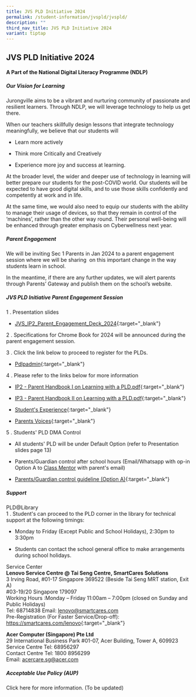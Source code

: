 ```yaml
---
title: JVS PLD Initiative 2024
permalink: /student-information/jvspld/jvspld/
description: ""
third_nav_title: JVS PLD Initiative 2024
variant: tiptap
---
```

<h2>JVS PLD Initiative 2024</h2><h4>A Part of the National Digital Literacy Programme (NDLP)</h4><h5>Our Vision for Learning</h5><p>Jurongville aims to be a vibrant and nurturing community of passionate and resilient learners. Through NDLP, we will leverage technology to help us get there.</p><p>When our teachers skillfully design lessons that integrate technology meaningfully, we believe that our students will&nbsp;</p><ul data-tight="true" class="tight"><li><p>Learn more actively</p></li><li><p>Think more Critically and Creatively</p></li><li><p>Experience more joy and success at learning.</p></li></ul><p>At the broader level, the wider and deeper use of technology in learning will better prepare our students for the post-COVID world. Our students will be expected to have good digital skills, and to use those skills confidently and competently at work and in life.</p><p>At the same time, we would also need to equip our students with the ability to manage their usage of devices, so that they remain in control of the ‘machines’, rather than the other way round. Their personal well-being will be enhanced through greater emphasis on Cyberwellness next year.</p><h5>Parent Engagement</h5><p>We will be inviting Sec 1 Parents in Jan 2024 to a parent engagement session where we will be sharing&nbsp; on this important change in the way students learn in school.</p><p>In the meantime, if there are any further updates, we will alert parents through Parents’ Gateway and publish them on the school’s website.</p><h5>JVS PLD Initiative Parent Engagement Session</h5><p>1 . Presentation slides<br></p><ul data-tight="true" class="tight"><li><p><a href="/files/JVS_IP2_Parent_Engagement_Deck_2024.pdf" rel="noopener noreferrer nofollow" target="_blank">JVS_IP2_Parent_Engagement_Deck_2024</a>{:target="_blank"}</p></li></ul><p>2 . Specifications for Chrome Book for 2024 will be announced during the parent engagement session.</p><p>3 . Click the link below to proceed to register for the PLDs.<br></p><ul data-tight="true" class="tight"><li><p><a href="https://go.gov.sg/pdlpadmin" rel="noopener noreferrer nofollow" target="_blank">Pdlpadmin</a>{:target="_blank"}</p></li></ul><p>4 . Please refer to the links below for more information<br></p><ul data-tight="true" class="tight"><li><p><a href="/files/IP2___Parent_Handbook_I_on_Learning_with_a_PLD.pdf" rel="noopener noreferrer nofollow" target="_blank">IP2 - Parent Handbook I on Learning with a PLD.pdf</a>{:target="_blank"}<br></p></li><li><p><a href="/files/IP3___Parent_Handbook_II_on_Learning_with_a_PLD.pdf" rel="noopener noreferrer nofollow" target="_blank">IP3 - Parent Handbook II on Learning with a PLD.pdf</a>{:target="_blank"}<br></p></li><li><p><a href="http://www.youtube.com/watch?v=atVkNBXMVnY" rel="noopener noreferrer nofollow" target="_blank">Student's Experience</a>{:target="_blank"}<br></p></li><li><p><a href="https://go.gov.sg/parent-voxpop-1" rel="noopener noreferrer nofollow" target="_blank">Parents Voices</a>{:target="_blank"}</p></li></ul><p>5 . Students' PLD DMA Control<br></p><ul data-tight="true" class="tight"><li><p>All students' PLD will be under Default Option (refer to Presentation slides page 13)</p></li><li><p>Parents/Guardian control after school hours (Email/Whatsapp with op-in Option A to <a href="/student-information/class-mentors-2023/" rel="noopener noreferrer nofollow" target="_blank">Class Mentor</a> with parent's email)</p></li><li><p><a href="/files/e-DMA-Parent-Guide-v2.0-Option-A-Chrome-OS.pdf" rel="noopener noreferrer nofollow" target="_blank">Parents/Guardian control guideline (Option A)</a>{:target="_blank"}</p></li></ul><h5>Support</h5><p>PLD@Library<br>1 . Student's can proceed to the PLD corner in the library for technical support at the following timings:</p><ul data-tight="true" class="tight"><li><p>Monday to Friday (Except Public and School Holidays), 2:30pm to 3:30pm</p></li><li><p>Students can contact the school general office to make arrangements during school holidays.</p></li></ul><p>Service Center<br><strong>Lenovo Service Centre @ Tai Seng Centre, SmartCares Solutions</strong><br>3 Irving Road, #01-17 Singapore 369522 (Beside Tai Seng MRT station, Exit A)<br>#03-19/20 Singapore 179097<br>Working Hours :Monday – Friday 11:00am – 7:00pm (closed on Sunday and Public Holidays)<br>Tel: 68714838 Email: <a href="mailto:lenovo@smartcares.com" rel="noopener noreferrer nofollow" target="_blank">lenovo@smartcares.com</a><br>Pre-Registration (For Faster Service/Drop-off): <a href="https://smartcares.com/lenovo" rel="noopener noreferrer nofollow" target="_blank">https://smartcares.com/lenovo</a>{:target="_blank"}</p><p><strong>Acer Computer (Singapore) Pte Ltd</strong><br>29 International Business Park #01-07, Acer Building, Tower A, 609923<br>Service Centre Tel: 68956297<br>Contact Centre Tel: 1800 8956299<br>Email: <a href="mailto:acercare.sg@acer.com" rel="noopener noreferrer nofollow" target="_blank">acercare.sg@acer.com</a></p><h5>Acceptable Use Policy (AUP)</h5><p>Click here for more information. (To be updated)</p>